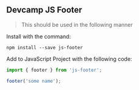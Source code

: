 ## Devcamp JS Footer

> This should be used in the following manner

Install with the command:

```
npm install --save js-footer
```

Add to JavaScript Project with the following code:

``` javascript
import { footer } from 'js-footer';

footer('some name');
```